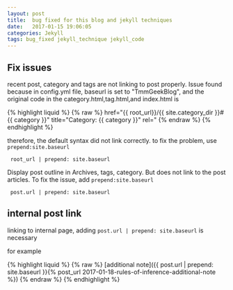 ```yaml
---
layout: post
title:  bug fixed for this blog and jekyll techniques
date:   2017-01-15 19:06:05
categories: Jekyll
tags: bug_fixed jekyll_technique jekyll_code
---
```


## Fix issues

recent post, category and tags are not linking to post properly. Issue found because in config.yml file, baseurl is set to "TmmGeekBlog", and the original code in the category.html,tag.html,and index.html is 





{% highlight liquid %}
{% raw %}
href="{{ root_url}}/{{ site.category_dir }}#{{ category }}" title="Category: {{ category }}" rel="
{% endraw %}
{% endhighlight %}  


therefore, the default syntax did not link correctly. to fix the problem, use `prepend:site.baseurl`

```liquid
 root_url | prepend: site.baseurl

```

Display post outline in Archives, tags, category. But does not link to the post articles. To fix the issue, add
`prepend:site.baseurl`

```
 post.url | prepend: site.baseurl 
```

## internal post link

linking to internal page, adding `post.url | prepend: site.baseurl` is necessary

for example 

{% highlight liquid %}
{% raw %}
[additional note]({{ post.url | prepend: site.baseurl }}{% post_url 2017-01-18-rules-of-inference-additional-note %})
{% endraw %}
{% endhighlight %}  